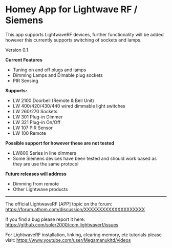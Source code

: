 # Homey App for Lightwave RF / Siemens


 This app supports LightwaveRF devices, further functionality will be added however this currently supports switching of sockets and lamps.
 
 Version 0.1
 
**Current Features**  
- Tuning on and off plugs and lamps  
- Dimming Lamps and Dimable plug sockets  
- PIR Sensing  
  
  
**Supports:**  

- LW 2100 Doorbell (Remote & Bell Unit) 
- LW 400/420/430/440  wired dimmable light switches  
- LW 260/270 Sockets  
- LW 301 Plug-in Dimmer  
- LW 321 Plug-in On/Off  
- LW 107 PIR Sensor  
- LW 100 Remote  

**Possible support for however these are not tested**
  * LW800 Series in line dimmers   
  * Some Siemens devices have been tested and should work based as they are use the same protocol   
 
**Future releases will address**   

  * Dimming from remote
  * Other Lightwave products
 
---

 The official LightwaveRF [APP] topic on the forum: https://forum.athom.com/discussion/XXXXXXXXXXXXXXXXXXXX
 
 If you find a bug please report it here: https://github.com/soler2000/com.lightwaverf/issues
 
 For LightwaveRF installation, linking, clearing memory, etc tutorials please visit: https://www.youtube.com/user/Megamanukltd/videos
